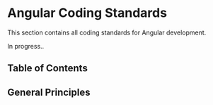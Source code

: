 # Angular Coding Standards

This section contains all coding standards for Angular development.

In progress..

## Table of Contents

## General Principles